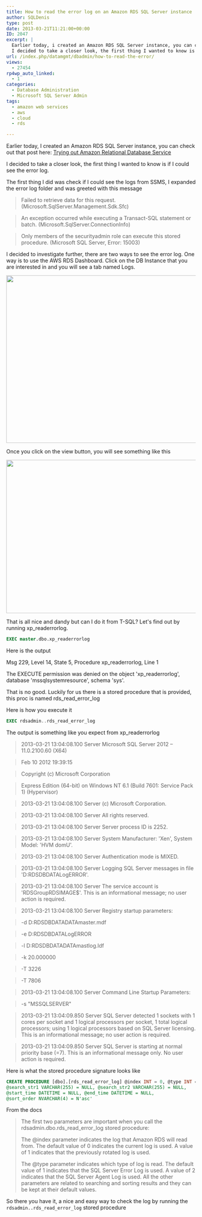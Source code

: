 ```yaml
---
title: How to read the error log on an Amazon RDS SQL Server instance
author: SQLDenis
type: post
date: 2013-03-21T11:21:00+00:00
ID: 2047
excerpt: |
  Earlier today, i created an Amazon RDS SQL Server instance, you can check out that post here: Trying out Amazon Relational Database Service
  I decided to take a closer look, the first thing I wanted to know is if I could see the error log. There are two&hellip;
url: /index.php/datamgmt/dbadmin/how-to-read-the-error/
views:
  - 27454
rp4wp_auto_linked:
  - 1
categories:
  - Database Administration
  - Microsoft SQL Server Admin
tags:
  - amazon web services
  - aws
  - cloud
  - rds

---
```

Earlier today, I created an Amazon RDS SQL Server instance, you can check out that post here: [Trying out Amazon Relational Database Service][1]
  
I decided to take a closer look, the first thing I wanted to know is if I could see the error log. 

The first thing I did was check if I could see the logs from SSMS, I expanded the error log folder and was greeted with this message

> Failed to retrieve data for this request. (Microsoft.SqlServer.Management.Sdk.Sfc)
  
> An exception occurred while executing a Transact-SQL statement or batch. (Microsoft.SqlServer.ConnectionInfo)
  
> Only members of the securityadmin role can execute this stored procedure. (Microsoft SQL Server, Error: 15003)

I decided to investigate further, there are two ways to see the error log. One way is to use the AWS RDS Dashboard. Click on the DB Instance that you are interested in and you will see a tab named Logs.

<div class="image_block">
  <a href="/wp-content/uploads/blogs/DataMgmt/Denis/AWS/AwsErrorLog1.PNG?mtime=1363863573"><img alt="" src="/wp-content/uploads/blogs/DataMgmt/Denis/AWS/AwsErrorLog1.PNG?mtime=1363863573" width="752" height="446" /></a>
</div>

Once you click on the view button, you will see something like this

<div class="image_block">
  <a href="/wp-content/uploads/blogs/DataMgmt/Denis/AWS/AwsErrorLog2.PNG?mtime=1363863585"><img alt="" src="/wp-content/uploads/blogs/DataMgmt/Denis/AWS/AwsErrorLog2.PNG?mtime=1363863585" width="628" height="408" /></a>
</div>

That is all nice and dandy but can I do it from T-SQL? Let's find out by running xp_readerrorlog.

```sql
EXEC master.dbo.xp_readerrorlog
```

Here is the output
  
Msg 229, Level 14, State 5, Procedure xp_readerrorlog, Line 1
  
The EXECUTE permission was denied on the object 'xp_readerrorlog', database 'mssqlsystemresource', schema 'sys'.

That is no good. Luckily for us there is a stored procedure that is provided, this proc is named rds\_read\_error_log 

Here is how you execute it

```sql
EXEC rdsadmin..rds_read_error_log 
```

The output is something like you expect from xp_readerrorlog

> 2013-03-21 13:04:08.100 Server Microsoft SQL Server 2012 – 11.0.2100.60 (X64)
	  
> Feb 10 2012 19:39:15
	  
> Copyright (c) Microsoft Corporation
	  
> Express Edition (64-bit) on Windows NT 6.1 <x64> (Build 7601: Service Pack 1) (Hypervisor)
  
> 
  
> 2013-03-21 13:04:08.100 Server (c) Microsoft Corporation.
  
> 2013-03-21 13:04:08.100 Server All rights reserved.
  
> 2013-03-21 13:04:08.100 Server Server process ID is 2252.
  
> 2013-03-21 13:04:08.100 Server System Manufacturer: 'Xen', System Model: 'HVM domU'.
  
> 2013-03-21 13:04:08.100 Server Authentication mode is MIXED.
  
> 2013-03-21 13:04:08.100 Server Logging SQL Server messages in file 'D:RDSDBDATALogERROR'.
  
> 2013-03-21 13:04:08.100 Server The service account is 'RDSGroupRDSIMAGE$'. This is an informational message; no user action is required.
  
> 2013-03-21 13:04:08.100 Server Registry startup parameters:
	   
> -d D:RDSDBDATADATAmaster.mdf
	   
> -e D:RDSDBDATALogERROR
	   
> -l D:RDSDBDATADATAmastlog.ldf
	   
> -k 20.000000
	   
> -T 3226
	   
> -T 7806
  
> 2013-03-21 13:04:08.100 Server Command Line Startup Parameters:
	   
> -s "MSSQLSERVER"
  
> 2013-03-21 13:04:09.850 Server SQL Server detected 1 sockets with 1 cores per socket and 1 logical processors per socket, 1 total logical processors; using 1 logical processors based on SQL Server licensing. This is an informational message; no user action is required.
  
> 2013-03-21 13:04:09.850 Server SQL Server is starting at normal priority base (=7). This is an informational message only. No user action is required.  
> </x64>

Here is what the stored procedure signature looks like
  


```sql
CREATE PROCEDURE [dbo].[rds_read_error_log] @index INT = 0, @type INT = 1,
@search_str1 VARCHAR(255) = NULL, @search_str2 VARCHAR(255) = NULL,
@start_time DATETIME = NULL, @end_time DATETIME = NULL,
@sort_order NVARCHAR(4) = N'asc'  
```

From the docs

> The first two parameters are important when you call the rdsadmin.dbo.rds\_read\_error_log stored procedure:
> 
> The @index parameter indicates the log that Amazon RDS will read from. The default value of 0 indicates the current log is used. A value of 1 indicates that the previously rotated log is used.
> 
> The @type parameter indicates which type of log is read. The default value of 1 indicates that the SQL Server Error Log is used. A value of 2 indicates that the SQL Server Agent Log is used. All the other parameters are related to searching and sorting results and they can be kept at their default values. 

So there you have it, a nice and easy way to check the log by running the `rdsadmin..rds_read_error_log` stored procedure

 [1]: /index.php/DataMgmt/DBProgramming/trying-out-amazon-relational-database